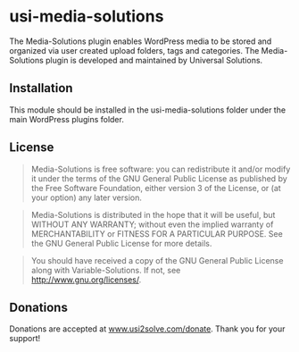 # usi-media-solutions #

The Media-Solutions plugin enables WordPress media to be stored and organized via user created upload folders, tags and categories. The Media-Solutions plugin is developed and maintained by Universal Solutions.


## Installation ##
This module should be installed in the usi-media-solutions folder under the main WordPress plugins folder.

## License ##
> Media-Solutions is free software: you can redistribute it and/or modify it under the terms of the GNU General Public License 
as published by the Free Software Foundation, either version 3 of the License, or (at your option) any later version.

> Media-Solutions is distributed in the hope that it will be useful, but WITHOUT ANY WARRANTY; without even the implied warranty 
of MERCHANTABILITY or FITNESS FOR A PARTICULAR PURPOSE.  See the GNU General Public License for more details.

> You should have received a copy of the GNU General Public License along with Variable-Solutions.  If not, see 
<http://www.gnu.org/licenses/>.

## Donations ##
Donations are accepted at <a href="https://www.usi2solve.com/donate/wordpress-solutions">www.usi2solve.com/donate</a>. Thank you for your support!